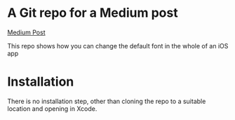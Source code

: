 # A Git repo for a Medium post

[Medium Post](https://medium.com/@stevenpcurtis.sc/overriding-the-default-font-in-swift-c6d5eea53fcd)

This repo shows how you can change the default font in the whole of an iOS app

# Installation

There is no installation step, other than cloning the repo to a suitable location and opening in Xcode.
